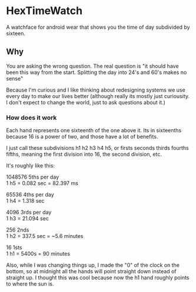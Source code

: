 # HexTimeWatch
A watchface for android wear that shows you the time of day subdivided by sixteen.

## Why

You are asking the wrong question. The real question is "it should have been this way from the start. Splitting the day into 24's and 60's makes no sense"

Because I'm curious and I like thinking about redesigning systems we use every day to make our lives better (although really its mostly just curiousity. I don't expect to change the world, just to ask questions about it.)

### How does it work

Each hand represents one sixteenth of the one above it. Its in sixteenths because 16 is a power of two, and those have a lot of benefits.

I just call these subdivisions h1 h2 h3 h4 h5, or firsts seconds thirds fourths fifths, meaning the first division into 16, the second division, etc.

It's roughly like this:

1048576 5ths per day  
1 h5 = 0.082 sec = 82.397 ms

65536 4ths per day  
1 h4 = 1.318 sec

4096 3rds per day  
1 h3 = 21.094 sec

256 2nds  
1 h2 = 337.5 sec = ~5.6 minutes

16 1sts  
1 h1 = 5400s = 90 minutes

Also, while I was changing things up, I made the "0" of the clock on the bottom, so at midnight all the hands will point straight down instead of straight up. I thought this was cool because now the h1 hand roughly points to where the sun is.

